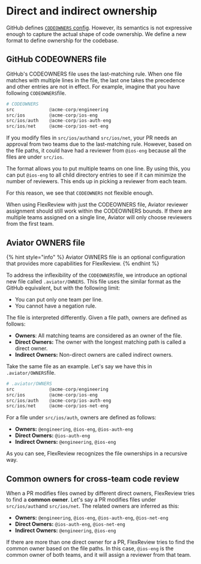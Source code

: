# Direct and indirect ownership

GitHub defines [`CODEOWNERS` config](https://docs.github.com/en/repositories/managing-your-repositorys-settings-and-features/customizing-your-repository/about-code-owners). However, its semantics is not expressive enough to capture the actual shape of code ownership. We define a new format to define ownership for the codebase.

## GitHub CODEOWNERS file

GitHub's CODEOWNERS file uses the last-matching rule. When one file matches with multiple lines in the file, the last one takes the precedence and other entries are not in effect. For example, imagine that you have following `CODEOWNERS`file.

```python
# CODEOWNERS
src             @acme-corp/engineering
src/ios         @acme-corp/ios-eng
src/ios/auth    @acme-corp/ios-auth-eng
src/ios/net     @acme-corp/ios-net-eng
```

If you modify files in `src/ios/auth`and `src/ios/net`, your PR needs an approval from two teams due to the last-matching rule. However, based on the file paths, it could have had a reviewer from `@ios-eng` because all the files are under `src/ios`.

The format allows you to put multiple teams on one line. By using this, you can put `@ios-eng` to all child directory entries to see if it can minimize the number of reviewers. This ends up in picking a reviewer from each team.

For this reason, we see that `CODEOWNERS` not flexible enough.

When using FlexReview with just the CODEOWNERS file, Aviator reviewer assignment should still work within the CODEOWNERS bounds. If there are multiple teams assigned on a single line, Aviator will only choose reviewers from the first team.

## Aviator OWNERS file

{% hint style="info" %}
Aviator OWNERS file is an optional configuration that provides more capabilities for FlexReview.&#x20;
{% endhint %}

To address the inflexibility of the `CODEOWNERS`file, we introduce an optional new file called `.aviator/OWNERS`. This file uses the similar format as the GitHub equivalent, but with the following limit:

* You can put only one team per line.
* You cannot have a negation rule.

The file is interpreted differently. Given a file path, owners are defined as follows:

* **Owners**: All matching teams are considered as an owner of the file.
* **Direct Owners:** The owner with the longest matching path is called a direct owner.
* **Indirect Owners:** Non-direct owners are called indirect owners.

Take the same file as an example. Let's say we have this in `.aviator/OWNERS`file.

```python
# .aviator/OWNERS
src             @acme-corp/engineering
src/ios         @acme-corp/ios-eng
src/ios/auth    @acme-corp/ios-auth-eng
src/ios/net     @acme-corp/ios-net-eng
```

For a file under `src/ios/auth`, owners are defined as follows:

* **Owners:** `@engineering`, `@ios-eng`, `@ios-auth-eng`
* **Direct Owners:** `@ios-auth-eng`
* **Indirect Owners:** `@engineering`, `@ios-eng`

As you can see, FlexReview recognizes the file ownerships in a recursive way.

## Common owners for cross-team code review

When a PR modifies files owned by different direct owners, FlexReview tries to find a **common owner**. Let's say a PR modifies files under `src/ios/auth`and `src/ios/net`. The related owners are inferred as this:

* **Owners:** `@engineering`, `@ios-eng`, `@ios-auth-eng`, `@ios-net-eng`
* **Direct Owners:** `@ios-auth-eng`, `@ios-net-eng`
* **Indirect Owners:** `@engineering`, `@ios-eng`

If there are more than one direct owner for a PR, FlexReview tries to find the common owner based on the file paths. In this case, `@ios-eng` is the common owner of both teams, and it will assign a reviewer from that team.
